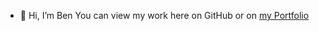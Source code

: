 - 👋 Hi, I’m Ben You can view my work here on GitHub or on [my Portfolio](benjaminzhong1.com)

<!---
benjaminzhong1/benjaminzhong1 is a ✨ special ✨ repository because its `README.md` (this file) appears on your GitHub profile.
You can click the Preview link to take a look at your changes.
--->
